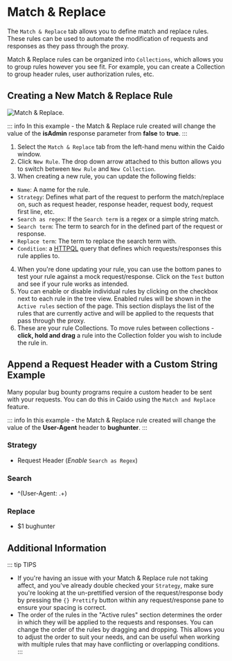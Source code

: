 # Match & Replace

The `Match & Replace` tab allows you to define match and replace rules. These rules can be used to automate the modification of requests and responses as they pass through the proxy.

Match & Replace rules can be organized into `Collections`, which allows you to group rules however you see fit. For example, you can create a Collection to group header rules, user authorization rules, etc.

## Creating a New Match & Replace Rule

<img alt="Match & Replace." src="/_images/matchreplace_marked_layout.png" center/>

::: info
In this example - the Match & Replace rule created will change the value of the **isAdmin** response parameter from **false** to **true**.
:::

1. Select the `Match & Replace` tab from the left-hand menu within the Caido window.
2. Click `New Rule`. The drop down arrow attached to this button allows you to switch between `New Rule` and `New Collection`.
3. When creating a new rule, you can update the following fields:

- `Name`: A name for the rule.
- `Strategy`: Defines what part of the request to perform the match/replace on, such as request header, response header, request body, request first line, etc.
- `Search as regex`: If the `Search term` is a regex or a simple string match.
- `Search term`: The term to search for in the defined part of the request or response.
- `Replace term`: The term to replace the search term with.
- `Condition`: a [HTTPQL](/concepts/essentials/httpql.html) query that defines which requests/responses this rule applies to.

4. When you're done updating your rule, you can use the bottom panes to test your rule against a mock request/response. Click on the `Test` button and see if your rule works as intended.
5. You can enable or disable individual rules by clicking on the checkbox next to each rule in the tree view. Enabled rules will be shown in the `Active rules` section of the page. This section displays the list of the rules that are currently active and will be applied to the requests that pass through the proxy.
6. These are your rule Collections. To move rules between collections - **click, hold and drag** a rule into the Collection folder you wish to include the rule in.

## Append a Request Header with a Custom String Example

Many popular bug bounty programs require a custom header to be sent with your requests. You can do this in Caido using the `Match and Replace` feature.

::: info
In this example - the Match & Replace rule created will change the value of the **User-Agent** header to **bughunter**.
:::

### Strategy

- Request Header (_Enable_ `Search as Regex`)

### Search

- ^(User-Agent: .+)

### Replace

- $1 bughunter

## Additional Information

::: tip TIPS

- If you're having an issue with your Match & Replace rule not taking affect, and you've already double checked your `Strategy`,
make sure you're looking at the un-prettified version of the request/response body by pressing the `{} Prettify` button within any request/response pane to ensure your spacing is correct.
- The order of the rules in the "Active rules" section determines the order in which they will be applied to the requests and responses. You can change the order of the rules by dragging and dropping. This allows you to adjust the order to suit your needs, and can be useful when working with multiple rules that may have conflicting or overlapping conditions.
:::
